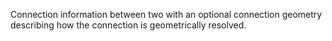﻿Connection information between two <elements> with an optional connection geometry describing how the connection is geometrically resolved.</elements>